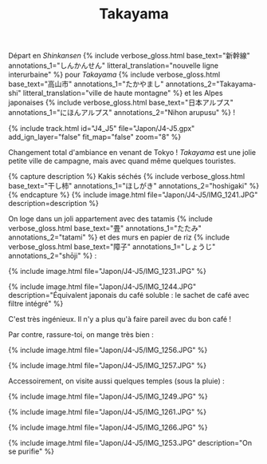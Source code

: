﻿---
title: "Takayama"
permalink: /Japon/J4-J5/
sidebar:
  nav: "japon"
enable_tracks: true
---

Départ en *Shinkansen*
{% include verbose_gloss.html base_text="新幹線" annotations_1="しんかんせん" litteral_translation="nouvelle ligne interurbaine" %}
pour *Takayama*
{% include verbose_gloss.html base_text="高山市" annotations_1="たかやまし" annotations_2="Takayama-shi" litteral_translation="ville de haute montagne" %}
et les Alpes japonaises
{% include verbose_gloss.html base_text="日本アルプス" annotations_1="にほんアルプス" annotations_2="Nihon arupusu" %} !

{% include track.html id="J4_J5" file="Japon/J4-J5.gpx" add_ign_layer="false" fit_map="false" zoom="8" %}

Changement total d'ambiance en venant de Tokyo ! *Takayama* est une jolie petite ville de campagne, mais avec quand même quelques touristes.

{% capture description %}
Kakis séchés
{% include verbose_gloss.html base_text="干し柿" annotations_1="ほしがき" annotations_2="hoshigaki" %}
{% endcapture %}
{% include image.html file="Japon/J4-J5/IMG_1241.JPG" description=description %}

On loge dans un joli appartement avec des tatamis
{% include verbose_gloss.html base_text="畳" annotations_1="たたみ" annotations_2="tatami" %}
et des murs en papier de riz
{% include verbose_gloss.html base_text="障子" annotations_1="しょうじ" annotations_2="shōji" %} :

{% include image.html file="Japon/J4-J5/IMG_1231.JPG" %}

{% include image.html file="Japon/J4-J5/IMG_1244.JPG" description="Équivalent japonais du café soluble : le sachet de café avec filtre intégré" %}

C'est très ingénieux. Il n'y a plus qu'à faire pareil avec du bon café !

Par contre, rassure-toi, on mange très bien :

{% include image.html file="Japon/J4-J5/IMG_1256.JPG" %}

{% include image.html file="Japon/J4-J5/IMG_1257.JPG" %}

Accessoirement, on visite aussi quelques temples (sous la pluie) :

{% include image.html file="Japon/J4-J5/IMG_1249.JPG" %}

{% include image.html file="Japon/J4-J5/IMG_1261.JPG" %}

{% include image.html file="Japon/J4-J5/IMG_1266.JPG" %}

{% include image.html file="Japon/J4-J5/IMG_1253.JPG" description="On se purifie" %}
